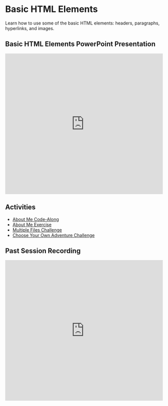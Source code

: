 # Basic HTML Elements
Learn how to use some of the basic HTML elements: headers, paragraphs, hyperlinks, and images.

## Basic HTML Elements PowerPoint Presentation
<iframe src='https://view.officeapps.live.com/op/embed.aspx?src=https://hylandtechclub.com/web-101/Week02/BasicHtmlElements.pptx' width='100%' height='450px' frameborder='0'></iframe>

## Activities
- [About Me Code-Along](AboutMeCodeAlong.md)
- [About Me Exercise](SelfPacedWork.md)
- [Multiple Files Challenge](MultipleHtmlFilesChallenge.md)
- [Choose Your Own Adventure Challenge](ChooseYourOwnAdventureChallenge.md)

## Past Session Recording
<iframe width="100%" height="450px" src="https://www.youtube.com/embed/O7HRBd9pXGc" frameborder="0" allow="accelerometer; autoplay; clipboard-write; encrypted-media; gyroscope; picture-in-picture" allowfullscreen></iframe>